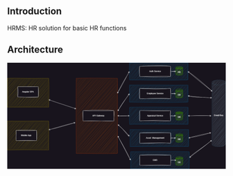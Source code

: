 ## Introduction
HRMS: HR solution for basic HR functions

## Architecture
![architecture](img/hrms.arch-hrms.drawio.png)